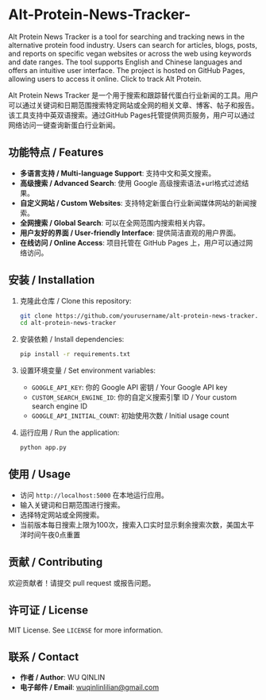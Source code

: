 # Alt-Protein-News-Tracker-

Alt Protein News Tracker is a tool for searching and tracking news in the alternative protein food industry. Users can search for articles, blogs, posts, and reports on specific vegan websites or across the web using keywords and date ranges. The tool supports English and Chinese languages and offers an intuitive user interface. The project is hosted on GitHub Pages, allowing users to access it online. Click to track Alt Protein.

Alt Protein News Tracker 是一个用于搜索和跟踪替代蛋白行业新闻的工具。用户可以通过关键词和日期范围搜索特定网站或全网的相关文章、博客、帖子和报告。该工具支持中英双语搜索。通过GitHub Pages托管提供网页服务，用户可以通过网络访问一键查询新蛋白行业新闻。

## 功能特点 / Features

- **多语言支持 / Multi-language Support**: 支持中文和英文搜索。
- **高级搜索 / Advanced Search**: 使用 Google 高级搜索语法+url格式过滤结果。
- **自定义网站 / Custom Websites**: 支持特定新蛋白行业新闻媒体网站的新闻搜索。
- **全网搜索 / Global Search**: 可以在全网范围内搜索相关内容。
- **用户友好的界面 / User-friendly Interface**: 提供简洁直观的用户界面。
- **在线访问 / Online Access**: 项目托管在 GitHub Pages 上，用户可以通过网络访问。


## 安装 / Installation

1. 克隆此仓库 / Clone this repository:
   ```bash
   git clone https://github.com/yourusername/alt-protein-news-tracker.git
   cd alt-protein-news-tracker
   ```

2. 安装依赖 / Install dependencies:
   ```bash
   pip install -r requirements.txt
   ```

3. 设置环境变量 / Set environment variables:
   - `GOOGLE_API_KEY`: 你的 Google API 密钥 / Your Google API key
   - `CUSTOM_SEARCH_ENGINE_ID`: 你的自定义搜索引擎 ID / Your custom search engine ID
   - `GOOGLE_API_INITIAL_COUNT`: 初始使用次数 / Initial usage count

4. 运行应用 / Run the application:
   ```bash
   python app.py
   ```

## 使用 / Usage

- 访问 `http://localhost:5000` 在本地运行应用。
- 输入关键词和日期范围进行搜索。
- 选择特定网站或全网搜索。
- 当前版本每日搜索上限为100次，搜索入口实时显示剩余搜索次数，美国太平洋时间午夜0点重置

## 贡献 / Contributing

欢迎贡献者！请提交 pull request 或报告问题。

## 许可证 / License

MIT License. See `LICENSE` for more information.

## 联系 / Contact

- **作者 / Author**: WU QINLIN
- **电子邮件 / Email**: wuqinlinlilian@gmail.com
